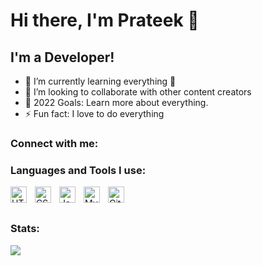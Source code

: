 # Hi there, I'm Prateek 👋 

## I'm a  Developer!

- 🌱 I’m currently learning everything 🤣
- 👯 I’m looking to collaborate with other content creators
- 🥅 2022 Goals: Learn more about everything.
- ⚡ Fun fact: I love to do everything

### Connect with me:

### Languages and Tools I use:

<img align="left" alt="HTML5" width="26px" src="https://cdn.jsdelivr.net/gh/devicons/devicon/icons/html5/html5-original.svg" style="padding-right:10px;" />
<img align="left" alt="CSS3" width="26px" src="https://cdn.jsdelivr.net/gh/devicons/devicon/icons/css3/css3-original.svg" style="padding-right:10px;" />
<img align="left" alt="JavaScript" width="26px" src="https://cdn.jsdelivr.net/gh/devicons/devicon/icons/javascript/javascript-original.svg" style="padding-right:10px;"/>
<img align="left" alt="MySQL" width="26px" src="https://cdn.jsdelivr.net/gh/devicons/devicon/icons/mysql/mysql-original.svg" style="padding-right:10px;" />
<img align="left" alt="Git" width="26px" src="https://cdn.jsdelivr.net/gh/devicons/devicon/icons/git/git-original.svg" style="padding-right:10px;" />

<br />
<br />

[website]: https://codeSTACKr.com
[twitter]: https://twitter.com/prateekb01
[linkedin]: https://www.linkedin.com/in/prateek-bavaskar-1870251aa/


### Stats:

<img src="https://github-readme-stats.vercel.app/api?username=prateekbavaskar1&&show_icons=true&title_color=ffffff&icon_color=bb2acf&text_color=daf7dc&bg_color=151515">

